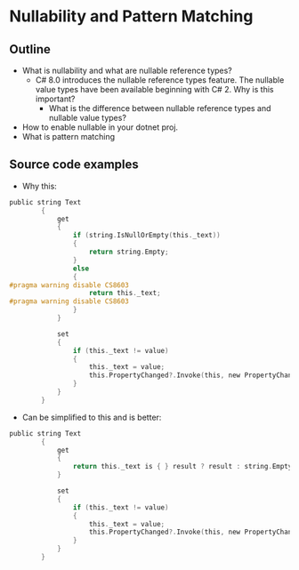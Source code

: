 # Nullability and Pattern Matching

## Outline

- What is nullability and what are nullable reference types?
  - C# 8.0 introduces the nullable reference types feature. The nullable value types have been available beginning with C# 2. Why is this important?
    - What is the difference between nullable reference types and nullable value types?
- How to enable nullable in your dotnet proj.
- What is pattern matching

## Source code examples

- Why this:

```c
public string Text
        {
            get
            {
                if (string.IsNullOrEmpty(this._text))
                {
                    return string.Empty;
                }
                else
                {
#pragma warning disable CS8603
                    return this._text;
#pragma warning disable CS8603
                }
            }

            set
            {
                if (this._text != value)
                {
                    this._text = value;
                    this.PropertyChanged?.Invoke(this, new PropertyChangedEventArgs(nameof(this.Text)));
                }
            }
        }
```

- Can be simplified to this and is better:

```c
public string Text
        {
            get
            {
                return this._text is { } result ? result : string.Empty;
            }

            set
            {
                if (this._text != value)
                {
                    this._text = value;
                    this.PropertyChanged?.Invoke(this, new PropertyChangedEventArgs(nameof(this.Text)));
                }
            }
        }
```
